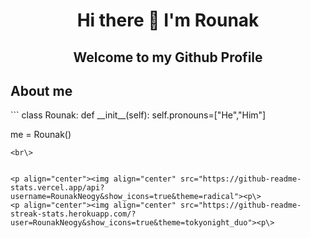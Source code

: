 <h1 align="center"> Hi there 👋 I'm Rounak </h1>
<h2 align="center"> Welcome to my Github Profile </h2>
<h2>About me</h2>
```
class Rounak:
    def __init__(self):
        self.pronouns=["He","Him"]


me = Rounak()
```
<br\>
 

<p align="center"><img align="center" src="https://github-readme-stats.vercel.app/api?username=RounakNeogy&show_icons=true&theme=radical"><p\>
<p align="center"><img align="center" src="https://github-readme-streak-stats.herokuapp.com/?user=RounakNeogy&show_icons=true&theme=tokyonight_duo"><p\>
